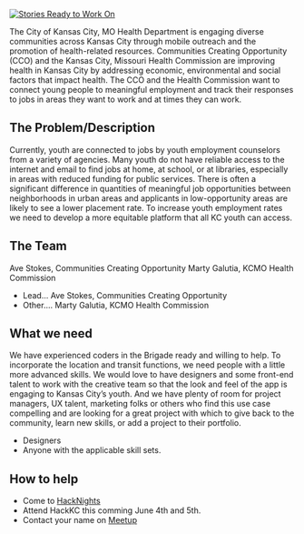 [![Stories Ready to Work On](https://badge.waffle.io/zmon/team1.svg?label=ready&title=Cards%20Ready%20To%20Work%20On)](https://waffle.io/zmon/team1)

The City of Kansas City, MO Health Department is engaging diverse communities across Kansas City through mobile outreach and the promotion of health-related resources.  Communities Creating Opportunity (CCO) and the Kansas City, Missouri Health Commission are improving health in Kansas City by addressing economic, environmental and social factors that impact health. The CCO and the Health Commission want to connect young people to meaningful employment and track their responses to jobs in areas they want to work and at times they can work.

## The Problem/Description
Currently, youth are connected to jobs by youth employment counselors from a variety of agencies. Many youth do not have reliable access to the internet and email to find jobs at home, at school, or at libraries, especially in areas with reduced funding for public services. There is often a significant difference in quantities of meaningful job opportunities between neighborhoods in urban areas and applicants in low-opportunity areas are likely to see a lower placement rate. To increase youth employment rates we need to develop a more equitable platform that all KC youth can access.
 
## The Team
Ave Stokes, Communities Creating Opportunity
Marty Galutia, KCMO Health Commission

* Lead...
Ave Stokes, Communities Creating Opportunity
* Other....
Marty Galutia, KCMO Health Commission

## What we need
We have experienced coders in the Brigade ready and willing to help. To incorporate the location and transit functions, we need people with a little more advanced skills. We would love to have designers and some front-end talent to work with the creative team so that the look and feel of the app is engaging to Kansas City’s youth. And we have plenty of room for project managers, UX talent, marketing folks or others who find this use case compelling and are looking for a great project with which to give back to the community, learn new skills, or add a project to their portfolio.

* Designers
* Anyone with the applicable skill sets.

## How to help

* Come to [HackNights](http://www.meetup.com/KCBrigade/)
* Attend HackKC this comming June 4th and 5th.
* Contact your name on [Meetup](http://www.meetup.com/KCBrigade/)
